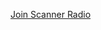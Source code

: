 [Join Scanner Radio](https://discordapp.com/api/guilds/540630552609554453/widget.png?style=banner2&t=1574893794508)

